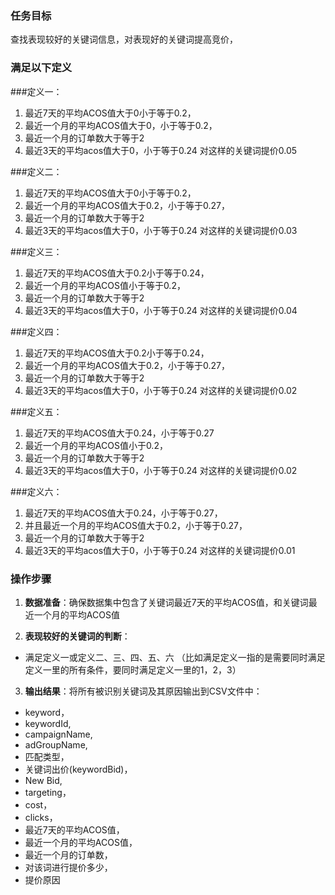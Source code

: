 ### 任务目标
查找表现较好的关键词信息，对表现好的关键词提高竞价，

### 满足以下定义

###定义一：
1. 最近7天的平均ACOS值大于0小于等于0.2，
2. 最近一个月的平均ACOS值大于0，小于等于0.2，
3. 最近一个月的订单数大于等于2
4. 最近3天的平均acos值大于0，小于等于0.24
对这样的关键词提价0.05

###定义二：
1. 最近7天的平均ACOS值大于0小于等于0.2，
2. 最近一个月的平均ACOS值大于0.2，小于等于0.27，
3. 最近一个月的订单数大于等于2
4. 最近3天的平均acos值大于0，小于等于0.24
对这样的关键词提价0.03

###定义三：
1. 最近7天的平均ACOS值大于0.2小于等于0.24，
2. 最近一个月的平均ACOS值小于等于0.2，
3. 最近一个月的订单数大于等于2
4. 最近3天的平均acos值大于0，小于等于0.24
对这样的关键词提价0.04

###定义四：
1. 最近7天的平均ACOS值大于0.2小于等于0.24，
2. 最近一个月的平均ACOS值大于0.2，小于等于0.27，
3. 最近一个月的订单数大于等于2
4. 最近3天的平均acos值大于0，小于等于0.24
对这样的关键词提价0.02

###定义五：
1. 最近7天的平均ACOS值大于0.24，小于等于0.27
2. 最近一个月的平均ACOS值小于0.2，
3. 最近一个月的订单数大于等于2
4. 最近3天的平均acos值大于0，小于等于0.24
对这样的关键词提价0.02

###定义六：
1. 最近7天的平均ACOS值大于0.24，小于等于0.27，
2. 并且最近一个月的平均ACOS值大于0.2，小于等于0.27，
3. 最近一个月的订单数大于等于2
4. 最近3天的平均acos值大于0，小于等于0.24
对这样的关键词提价0.01


### 操作步骤
1. **数据准备**：确保数据集中包含了关键词最近7天的平均ACOS值，和关键词最近一个月的平均ACOS值

2. **表现较好的关键词的判断**：
- 满足定义一或定义二、三、四、五、六
（比如满足定义一指的是需要同时满足定义一里的所有条件，要同时满足定义一里的1，2，3）

3. **输出结果**：将所有被识别关键词及其原因输出到CSV文件中：
  -  keyword，
  - keywordId,
  - campaignName,
  - adGroupName,
  - 匹配类型，
  - 关键词出价(keywordBid)，
  - New Bid,
  - targeting，
  -  cost，
  -  clicks，
  -   最近7天的平均ACOS值，
  -  最近一个月的平均ACOS值，
  -   最近一个月的订单数，
  -   对该词进行提价多少，
  -   提价原因
